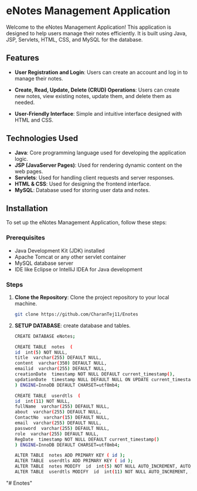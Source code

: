 # eNotes Management Application

Welcome to the eNotes Management Application! This application is designed to help users manage their notes efficiently. It is built using Java, JSP, Servlets, HTML, CSS, and MySQL for the database.

## Features

- **User Registration and Login**: Users can create an account and log in to manage their notes.
- **Create, Read, Update, Delete (CRUD) Operations**: Users can create new notes, view existing notes, update them, and delete them as needed.

- **User-Friendly Interface**: Simple and intuitive interface designed with HTML and CSS.

## Technologies Used

- **Java**: Core programming language used for developing the application logic.
- **JSP (JavaServer Pages)**: Used for rendering dynamic content on the web pages.
- **Servlets**: Used for handling client requests and server responses.
- **HTML & CSS**: Used for designing the frontend interface.
- **MySQL**: Database used for storing user data and notes.

## Installation

To set up the eNotes Management Application, follow these steps:

### Prerequisites

- Java Development Kit (JDK) installed
- Apache Tomcat or any other servlet container
- MySQL database server
- IDE like Eclipse or IntelliJ IDEA for Java development

### Steps

1. **Clone the Repository**: Clone the project repository to your local machine.
   ```sh
   git clone https://github.com/CharanTej11/Enotes
2. **SETUP DATABASE**: create database and tables.
   ```sh
   CREATE DATABASE eNotes;
   
   CREATE TABLE  notes  (
   id  int(5) NOT NULL,
   title  varchar(255) DEFAULT NULL,
   content  varchar(350) DEFAULT NULL,
   emailid  varchar(255) DEFAULT NULL,
   creationDate  timestamp NOT NULL DEFAULT current_timestamp(),
   updationDate  timestamp NULL DEFAULT NULL ON UPDATE current_timestamp()
   ) ENGINE=InnoDB DEFAULT CHARSET=utf8mb4;
   
   CREATE TABLE  userdtls  (
   id  int(11) NOT NULL,
   fullName  varchar(255) DEFAULT NULL,
   about  varchar(255) DEFAULT NULL,
   ContactNo  varchar(15) DEFAULT NULL,
   email  varchar(255) DEFAULT NULL,
   password  varchar(255) DEFAULT NULL,
   role  varchar(255) DEFAULT NULL,
   RegDate  timestamp NOT NULL DEFAULT current_timestamp()
   ) ENGINE=InnoDB DEFAULT CHARSET=utf8mb4;

   ALTER TABLE  notes ADD PRIMARY KEY ( id );
   ALTER TABLE  userdtls ADD PRIMARY KEY ( id );
   ALTER TABLE  notes MODIFY  id  int(5) NOT NULL AUTO_INCREMENT, AUTO_INCREMENT=6;
   ALTER TABLE  userdtls MODIFY  id  int(11) NOT NULL AUTO_INCREMENT, AUTO_INCREMENT=5;

"# Enotes" 
